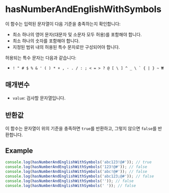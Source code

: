 # hasNumberAndEnglishWithSymbols

이 함수는 입력된 문자열이 다음 기준을 충족하는지 확인합니다:

- 최소 하나의 영어 문자(대문자 및 소문자 모두 허용)를 포함해야 합니다.
- 최소 하나의 숫자를 포함해야 합니다.
- 지정된 범위 내의 허용된 특수 문자로만 구성되어야 합니다.

허용되는 특수 문자는 다음과 같습니다:

- ``! " # $ % & ' ( ) * + , - . / : ; < = > ? @ [ \ ] ^ _ \ ` { | } ~ ₩``

## 매개변수

- `value`: 검사할 문자열입니다.

## 반환값

이 함수는 문자열이 위의 기준을 충족하면 `true`를 반환하고, 그렇지 않으면 `false`를 반환합니다.

## Example

```typescript
console.log(hasNumberAndEnglishWithSymbols('abc123!@#')); // true
console.log(hasNumberAndEnglishWithSymbols('123!@#')); // false
console.log(hasNumberAndEnglishWithSymbols('abc!@#')); // false
console.log(hasNumberAndEnglishWithSymbols('abc123¡@#')); // false
console.log(hasNumberAndEnglishWithSymbols('')); // false
console.log(hasNumberAndEnglishWithSymbols(' ')); // false
```
